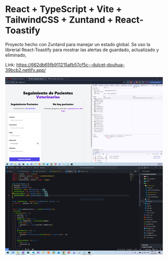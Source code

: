 # React + TypeScript + Vite + TailwindCSS + Zuntand + React-Toastify

Proyecto hecho con Zuntand para manejar un estado global. 
Se uso la librerial React-Toastify para mostrar las alertas de guardado, actualizado y eliminado,

Link: https://662db65fb911215afb57cf5c--dulcet-douhua-39bcb2.netlify.app/

<img src="../imgs/09.PNG">